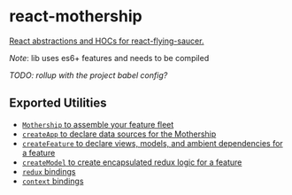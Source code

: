 # react-mothership

[React abstractions and HOCs for react-flying-saucer.](https://github.com/d3dc/react-flying-saucer)

_Note_: lib uses es6+ features and needs to be compiled

_TODO: rollup with the project babel config?_

## Exported Utilities

- [`Mothership` to assemble your feature fleet](/docs/api.md#mothership-)
- [`createApp` to declare data sources for the Mothership](/docs/api.md#createappconfig)
- [`createFeature` to declare views, models, and ambient dependencies for a feature](/docs/api.md#createfeatureconfig)
- [`createModel` to create encapsulated redux logic for a feature](/docs/api.md#createModel)
- [`redux` bindings](/docs/api.md#redux-bindings)
- [`context` bindings](/docs/api.md#context-bindings)
